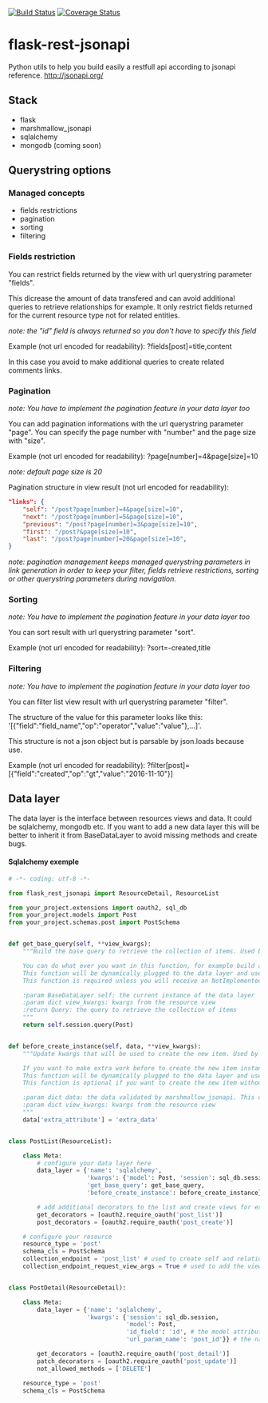[![Build Status](https://travis-ci.org/miLibris/flask-rest-jsonapi.svg?branch=master)](https://travis-ci.org/miLibris/flask-rest-jsonapi)
[![Coverage Status](https://coveralls.io/repos/github/miLibris/flask-rest-jsonapi/badge.svg)](https://coveralls.io/github/miLibris/flask-rest-jsonapi)

# flask-rest-jsonapi
Python utils to help you build easily a restfull api according to jsonapi reference. http://jsonapi.org/

## Stack

- flask
- marshmallow_jsonapi
- sqlalchemy
- mongodb (coming soon)

## Querystring options

### Managed concepts

- fields restrictions
- pagination
- sorting
- filtering


### Fields restriction
You can restrict fields returned by the view with url querystring parameter "fields".

This dicrease the amount of data transfered and can avoid additional queries to retrieve relationships for example.
It only restrict fields returned for the current resource type not for related entities.

*note: the "id" field is always returned so you don't have to specify this field*

Example (not url encoded for readability): ?fields[post]=title,content

In this case you avoid to make additional queries to create related comments links.


### Pagination
*note: You have to implement the pagination feature in your data layer too*

You can add pagination informations with the url querystring parameter "page".
You can specify the page number with "number" and the page size with "size".

Example (not url encoded for readability): ?page[number]=4&page[size]=10

*note: default page size is 20*

Pagination structure in view result (not url encoded for readability):
```json
"links": {
    "self": "/post?page[number]=4&page[size]=10",
    "next": "/post?page[number]=5&page[size]=10",
    "previous": "/post?page[number]=3&page[size]=10",
    "first": "/post?&page[size]=10",
    "last": "/post?page[number]=20&page[size]=10",
}
```
*note: pagination management keeps managed querystring parameters in link generation in order to keep your filter, fields retrieve restrictions, sorting or other querystring parameters during navigation.*


### Sorting
*note: You have to implement the pagination feature in your data layer too*

You can sort result with url querystring parameter "sort".

Example (not url encoded for readability): ?sort=-created,title


### Filtering
*note: You have to implement the pagination feature in your data layer too*

You can filter list view result with url querystring parameter "filter".

The structure of the value for this parameter looks like this: '[{"field":"field_name","op":"operator","value":"value"},...]'.

This structure is not a json object but is parsable by json.loads because use.

Example (not url encoded for readability): ?filter[post]=[{"field":"created","op":"gt","value":"2016-11-10"}]


## Data layer

The data layer is the interface between resources views and data. It could be sqlalchemy, mongodb etc.
If you want to add a new data layer this will be better to inherit it from BaseDataLayer to avoid missing methods and create bugs.

#### Sqlalchemy exemple

```python
# -*- coding: utf-8 -*-

from flask_rest_jsonapi import ResourceDetail, ResourceList

from your_project.extensions import oauth2, sql_db
from your_project.models import Post
from your_project.schemas.post import PostSchema


def get_base_query(self, **view_kwargs):
    """Build the base query to retrieve the collection of items. Used by the get view of a list resource: the get collection view.

    You can do what ever you want in this function, for example build a complex query to retrieve your data or make checks.
    This function will be dynamically plugged to the data layer and used as the base data collector to retrieve list of items.
    This function is required unless you will receive an NotImplemented Exception.

    :param BaseDataLayer self: the current instance of the data layer
    :param dict view_kwargs: kwargs from the resource view
    :return Query: the query to retrieve the collection of items
    """
    return self.session.query(Post)


def before_create_instance(self, data, **view_kwargs):
    """Update kwargs that will be used to create the new item. Used by the post view of a detail resource: the create item view.

    If you want to make extra work before to create the new item instance you can do this in this function.
    This function will be dynamically plugged to the data layer and used before item instance creation.
    This function is optional if you want to create the new item without extra data.

    :param dict data: the data validated by marshmallow_jsonapi. This dict will be used as kwargs to create the new item.
    :param dict view_kwargs: kwargs from the resource view
    """
    data['extra_attribute'] = 'extra_data'


class PostList(ResourceList):

    class Meta:
        # configure your data layer here
        data_layer = {'name': 'sqlalchemy',
                      'kwargs': {'model': Post, 'session': sql_db.session},
                      'get_base_query': get_base_query,
                      'before_create_instance': before_create_instance}

        # add additional decorators to the list and create views for example for oauth security
        get_decorators = [oauth2.require_oauth('post_list')]
        post_decorators = [oauth2.require_oauth('post_create')]

    # configure your resource
    resource_type = 'post'
    schema_cls = PostSchema
    collection_endpoint = 'post_list' # used to create self and relationship links
    collection_endpoint_request_view_args = True # used to add the view kwargs to the context of the url links creation


class PostDetail(ResourceDetail):

    class Meta:
        data_layer = {'name': 'sqlalchemy',
                      'kwargs': {'session': sql_db.session,
                                 'model': Post,
                                 'id_field': 'id', # the model attribute you want to filter on when you retrieve an item
                                 'url_param_name': 'post_id'}} # the name of the url parameter to filter with

        get_decorators = [oauth2.require_oauth('post_detail')]
        patch_decorators = [oauth2.require_oauth('post_update')]
        not_allowed_methods = ['DELETE']

    resource_type = 'post'
    schema_cls = PostSchema
```
